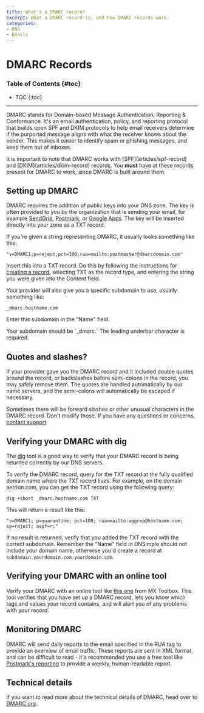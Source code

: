 ```yaml
---
title: What's a DMARC record?
excerpt: What a DMARC record is, and how DMARC records work.
categories:
- DNS
- Emails
---
```


# DMARC Records

### Table of Contents {#toc}

* TOC
{:toc}

---

DMARC stands for Domain-based Message Authentication, Reporting & Conformance. It's an email authentication, policy, and reporting protocol that builds upon SPF and DKIM protocols to help email receivers determine if the purported message aligns with what the receiver knows about the sender. This makes it easier to identify spam or phishing messages, and keep them out of inboxes.

<info>
It is important to note that DMARC works with [SPF](articles/spf-record) and [DKIM](articles/dkim-record) records. You <strong>must</strong> have at these records present for DMARC to work, since DMARC is built around them.
</info>


## Setting up DMARC

DMARC requires the addition of public keys into your DNS zone. The key is often provided to you by the organization that is sending your email, for example [SendGrid](https://sendgrid.com/docs/glossary/dmarc/), [Postmark](https://postmarkapp.com/guides/dmarc?utm_source=dmarc&utm_medium=web&utm_campaign=nav#how-do-i-implement-dmarc-on-my-domain), or [Google Apps](https://support.google.com/a/answer/2466563). The key will be inserted directly into your zone as a TXT record.

If you're given a string representing DMARC, it usually looks something like this:

```
"v=DMARC1;p=reject;pct=100;rua=mailto:postmaster@dmarcdomain.com"
```

Insert this into a TXT record. Do this by following the instructions for [creating a record](/articles/record-editor/#create-a-record), selecting TXT as the record type, and entering the string you were given into the Content field.

Your provider will also give you a specific subdomain to use, usually something like:

```
_dmarc.hostname.com
```

Enter this subdomain in the "Name" field.

<tip>
Your subdomain should be `_dmarc.` The leading underbar character is required.
</tip>


## Quotes and slashes?

If your provider gave you the DMARC record and it included double quotes around the record, or backslashes before semi-colons in the record, you may safely remove them. The quotes are handled automatically by our name servers, and the semi-colons will automatically be escaped if necessary.

Sometimes there will be forward slashes or other unusual characters in the DMARC record. Don't modify those. If you have any questions or concerns, [contact support](https://dnsimple.com/contact).


## Verifying your DMARC with dig

The [dig](/articles/how-dig/) tool is a good way to verify that your DMARC record is being returned correctly by our DNS servers.

To verify the DMARC record, query for the TXT record at the fully qualified domain name where the TXT record lives. For example, on the domain aetrion.com, you can get the TXT record using the following query:


```
dig +short _dmarc.hostname.com TXT
```

This will return a result like this:

```
"v=DMARC1; p=quarantine; pct=100; rua=mailto:aggrep@hostname.com; sp=reject; aspf=r;"
```

If no result is returned, verify that you added the TXT record with the correct subdomain. Remember the "Name" field in DNSimple should not include your domain name, otherwise you'd create a record at `subdomain.yourdomain.com.yourdomain.com`.


## Verifying your DMARC with an online tool

Verify your DMARC with an online tool like [this one](https://mxtoolbox.com/dmarc.aspxk) from MX Toolbox. This tool verifies that you have set up a DMARC record, lets you know which tags and values your record contains, and will alert you of any problems with your record.

## Monitoring DMARC

DMARC will send daily reports to the email specified in the RUA tag to provide an overview of email traffic. These reports are sent in XML format, and can be difficult to read - it's recommended you use a free tool like [Postmark's reporting](https://dmarc.postmarkapp.com/) to provide a weekly, human-readable report.


## Technical details

If you want to read more about the technical details of DMARC, head over to [DMARC.org](https://dmarc.org/).
